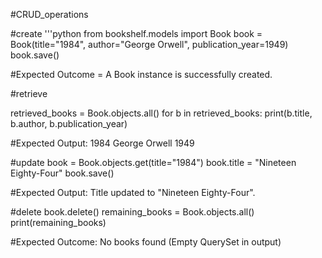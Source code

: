 #CRUD_operations

#create
'''python
from bookshelf.models import Book
book = Book(title="1984", author="George Orwell", publication_year=1949)
book.save()

#Expected Outcome = A Book instance is successfully created.

#retrieve

retrieved_books = Book.objects.all()
for b in retrieved_books:
    print(b.title, b.author, b.publication_year)


#Expected Output: 1984 George Orwell 1949

#update
book = Book.objects.get(title="1984")
book.title = "Nineteen Eighty-Four"
book.save()

#Expected Output: Title updated to "Nineteen Eighty-Four".

#delete
book.delete()
remaining_books = Book.objects.all()
print(remaining_books)

#Expected Outcome: No books found (Empty QuerySet in output)
